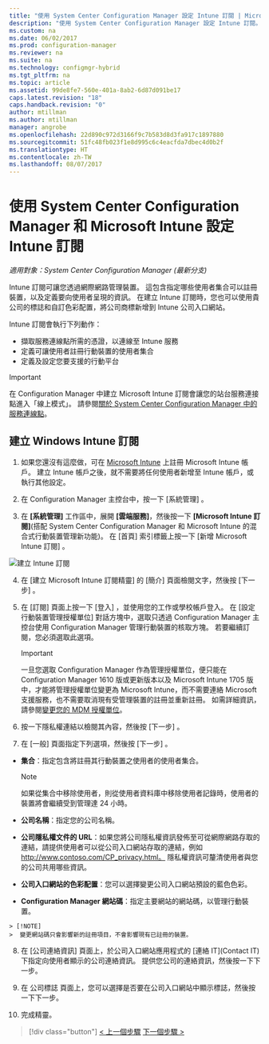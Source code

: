 ```yaml
---
title: "使用 System Center Configuration Manager 設定 Intune 訂閱 | Microsoft Docs"
description: "使用 System Center Configuration Manager 設定 Intune 訂閱。"
ms.custom: na
ms.date: 06/02/2017
ms.prod: configuration-manager
ms.reviewer: na
ms.suite: na
ms.technology: configmgr-hybrid
ms.tgt_pltfrm: na
ms.topic: article
ms.assetid: 99de8fe7-560e-401a-8ab2-6d87d091be17
caps.latest.revision: "18"
caps.handback.revision: "0"
author: mtillman
ms.author: mtillman
manager: angrobe
ms.openlocfilehash: 22d890c972d3166f9c7b583d8d3fa917c1897880
ms.sourcegitcommit: 51fc48fb023f1e8d995c6c4eacfda7dbec4d0b2f
ms.translationtype: HT
ms.contentlocale: zh-TW
ms.lasthandoff: 08/07/2017
---
```

# <a name="configure-your-intune-subscription-with-system-center-configuration-manager-and-microsoft-intune"></a>使用 System Center Configuration Manager 和 Microsoft Intune 設定 Intune 訂閱

*適用對象：System Center Configuration Manager (最新分支)*

Intune 訂閱可讓您透過網際網路管理裝置。 這包含指定哪些使用者集合可以註冊裝置，以及定義要向使用者呈現的資訊。 在建立 Intune 訂閱時，您也可以使用貴公司的標誌和自訂色彩配置，將公司商標新增到 Intune 公司入口網站。

Intune 訂閱會執行下列動作：

-   擷取服務連線點所需的憑證，以連線至 Intune 服務
-   定義可讓使用者註冊行動裝置的使用者集合
-   定義及設定您要支援的行動平台

> [!IMPORTANT]
>  在 Configuration Manager 中建立 Microsoft Intune 訂閱會讓您的站台服務連接點進入「線上模式」。 請參閱[關於 System Center Configuration Manager 中的服務連線點](../../core/servers/deploy/configure/about-the-service-connection-point.md)。

## <a name="to-create-the-microsoft-intune-subscription"></a>建立 Windows Intune 訂閱

1.  如果您還沒有這麼做，可在 [Microsoft Intune](http://go.microsoft.com/fwlink/?LinkID=258216) 上註冊 Microsoft Intune 帳戶。  建立 Intune 帳戶之後，就不需要將任何使用者新增至 Intune 帳戶，或執行其他設定。

2.  在 Configuration Manager 主控台中，按一下 [系統管理] 。

3.  在 **[系統管理]** 工作區中，展開 **[雲端服務]**，然後按一下 **[Microsoft Intune 訂閱]**(搭配 System Center Configuration Manager 和 Microsoft Intune 的混合式行動裝置管理新功能)。 在 [首頁]  索引標籤上按一下 [新增 Microsoft Intune 訂閱] 。

![建立 Intune 訂閱](../media/mdm-set-intune.png)

4.  在 [建立 Microsoft Intune 訂閱精靈] 的 [簡介]  頁面檢閱文字，然後按 [下一步] 。

5.  在 [訂閱]  頁面上按一下 [登入]  ，並使用您的工作或學校帳戶登入。 在 [設定行動裝置管理授權單位] 對話方塊中，選取只透過 Configuration Manager 主控台使用 Configuration Manager 管理行動裝置的核取方塊。 若要繼續訂閱，您必須選取此選項。

    > [!IMPORTANT]
    >  一旦您選取 Configuration Manager 作為管理授權單位，便只能在 Configuration Manager 1610 版或更新版本以及 Microsoft Intune 1705 版中，才能將管理授權單位變更為 Microsoft Intune，而不需要連絡 Microsoft 支援服務，也不需要取消現有受管理裝置的註冊並重新註冊。 如需詳細資訊，請參閱[變更您的 MDM 授權單位](/sccm/mdm/deploy-use/change-mdm-authority)。

6.  按一下隱私權連結以檢閱其內容，然後按 [下一步] 。

7.  在 [一般]  頁面指定下列選項，然後按 [下一步] 。

  -   **集合**：指定包含將註冊其行動裝置之使用者的使用者集合。

      > [!NOTE]
      >  如果從集合中移除使用者，則從使用者資料庫中移除使用者記錄時，使用者的裝置將會繼續受到管理達 24 小時。

  -   **公司名稱**：指定您的公司名稱。

  -   **公司隱私權文件的 URL**：如果您將公司隱私權資訊發佈至可從網際網路存取的連結，請提供使用者可以從公司入口網站存取的連結，例如 http://www.contoso.com/CP_privacy.html。 隱私權資訊可釐清使用者與您的公司共用哪些資訊。

  -   **公司入口網站的色彩配置**：您可以選擇變更公司入口網站預設的藍色色彩。

  -   **Configuration Manager 網站碼**：指定主要網站的網站碼，以管理行動裝置。

    > [!NOTE]
    >  變更網站碼只會影響新的註冊項目，不會影響現有已註冊的裝置。

8.  在 [公司連絡資訊] 頁面上，於公司入口網站應用程式的 [連絡 IT]\(Contact IT) 下指定向使用者顯示的公司連絡資訊。 提供您公司的連絡資訊，然後按一下下一步。

9. 在 公司標誌 頁面上，您可以選擇是否要在公司入口網站中顯示標誌，然後按一下下一步。

10. 完成精靈。

> [!div class="button"]
[< 上一個步驟](confirm-dns.md)  [下一個步驟 >](terms-and-conditions.md)
